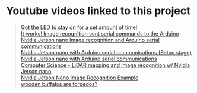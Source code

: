 # Youtube videos linked to this project

>[Got the LED to stay on for a set amount of time!](https://youtube.com/shorts/l2qUSd_qGmc?feature=share) <br>
>[It works! Image recognition sent serial commands to the Arduino](https://youtube.com/shorts/ik4SWNthZZg?feature=share) <br> 
>[Nvidia Jetson nano image recognition and Arduino serial communications](https://youtu.be/EpYQ6SGob_o) <br>
>[Nvidia Jetson nano with Arduino serial communications (Setup stage)](https://youtu.be/LuKApUHkwsA) <br>
>[Nvidia Jetson nano with Arduino serial communications](https://youtube.com/shorts/CqcRzvEO5cA?feature=share) <br>
>[Computer Science - LiDAR mapping and image recognition w/ Nvidia Jetson nano](https://youtu.be/K8gAZpU7OEY) <br>
>[Nvidia Jetson Nano Image Recognition Example](https://youtu.be/MDGRq5c8pO8) <br>
>[wooden buffalos are torpedos?](https://youtube.com/shorts/JKaY6cH3Gz8?feature=share) <br>

